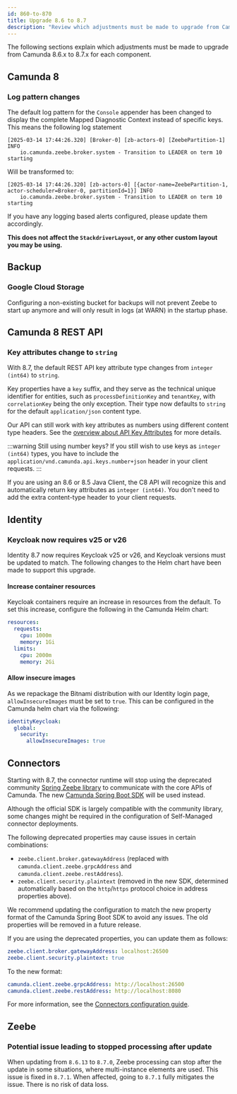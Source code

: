 ```yaml
---
id: 860-to-870
title: Upgrade 8.6 to 8.7
description: "Review which adjustments must be made to upgrade from Camunda 8.6.x to Camunda 8.7.0."
---
```


The following sections explain which adjustments must be made to upgrade from Camunda 8.6.x to 8.7.x for each component.

## Camunda 8

### Log pattern changes

The default log pattern for the `Console` appender has been changed to display the complete Mapped Diagnostic Context instead of specific keys. This means
the following log statement

```
[2025-03-14 17:44:26.320] [Broker-0] [zb-actors-0] [ZeebePartition-1] INFO
	io.camunda.zeebe.broker.system - Transition to LEADER on term 10 starting
```

Will be transformed to:

```
[2025-03-14 17:44:26.320] [zb-actors-0] [{actor-name=ZeebePartition-1, actor-scheduler=Broker-0, partitionId=1}] INFO
	io.camunda.zeebe.broker.system - Transition to LEADER on term 10 starting
```

If you have any logging based alerts configured, please update them accordingly.

**This does not affect the `StackdriverLayout`, or any other custom layout you may be using.**

## Backup

### Google Cloud Storage

Configuring a non-existing bucket for backups will not prevent Zeebe to start up anymore and will only result
in logs (at WARN) in the startup phase.

## Camunda 8 REST API

### Key attributes change to `string`

With 8.7, the default REST API key attribute type changes from `integer (int64)` to `string`.

Key properties have a `key` suffix, and they serve as the technical unique identifier for entities, such as
`processDefinitionKey` and `tenantKey`, with `correlationKey` being the only exception. Their type now defaults to
`string` for the default `application/json` content type.

Our API can still work with key attributes as numbers using different content type headers.
See the [overview about API Key Attributes][camunda8-api-overview] for more details.

:::warning Still using number keys?
If you still wish to use keys as `integer (int64)` types, you have to include the
`application/vnd.camunda.api.keys.number+json` header in your client requests.
:::

If you are using an 8.6 or 8.5 Java Client, the C8 API will recognize this and automatically return key
attributes as `integer (int64)`. You don't need to add the extra content-type header to your client requests.

[camunda8-api-overview]: ../../../apis-tools/camunda-api-rest/camunda-api-rest-overview.md#api-key-attributes

## Identity

### Keycloak now requires v25 or v26

Identity 8.7 now requires Keycloak v25 or v26, and Keycloak versions must be updated to match. The following changes to the Helm chart have been made to support this upgrade.

#### Increase container resources

Keycloak containers require an increase in resources from the default. To set this increase, configure the following in the Camunda Helm chart:

```yaml
resources:
  requests:
    cpu: 1000m
    memory: 1Gi
  limits:
    cpu: 2000m
    memory: 2Gi
```

#### Allow insecure images

As we repackage the Bitnami distribution with our Identity login page, `allowInsecureImages` must be set to `true`. This can be configured in the Camunda helm chart via the following:

```yaml
identityKeycloak:
  global:
    security:
      allowInsecureImages: true
```

## Connectors

Starting with 8.7, the connector runtime will stop using the deprecated community [Spring Zeebe library](https://github.com/camunda-community-hub/spring-zeebe) to communicate with the core APIs of Camunda. The new [Camunda Spring Boot SDK](/apis-tools/spring-zeebe-sdk/getting-started.md) will be used instead.

Although the official SDK is largely compatible with the community library, some changes might be required in the configuration of Self-Managed connector deployments.

The following deprecated properties may cause issues in certain combinations:

- `zeebe.client.broker.gatewayAddress` (replaced with `camunda.client.zeebe.grpcAddress` and `camunda.client.zeebe.restAddress`).
- `zeebe.client.security.plaintext` (removed in the new SDK, determined automatically based on the `http`/`https` protocol choice in address properties above).

We recommend updating the configuration to match the new property format of the Camunda Spring Boot SDK to avoid any issues. The old properties will be removed in a future release.

If you are using the deprecated properties, you can update them as follows:

```yaml
zeebe.client.broker.gatewayAddress: localhost:26500
zeebe.client.security.plaintext: true
```

To the new format:

```yaml
camunda.client.zeebe.grpcAddress: http://localhost:26500
camunda.client.zeebe.restAddress: http://localhost:8080
```

For more information, see the [Connectors configuration guide](/self-managed/connectors-deployment/connectors-configuration.md).

## Zeebe

### Potential issue leading to stopped processing after update

When updating from `8.6.13` to `8.7.0`, Zeebe processing can stop after the update in some situations, where multi-instance elements are used. This issue is fixed in `8.7.1`. When affected, going to `8.7.1` fully mitigates the issue. There is no risk of data loss.
